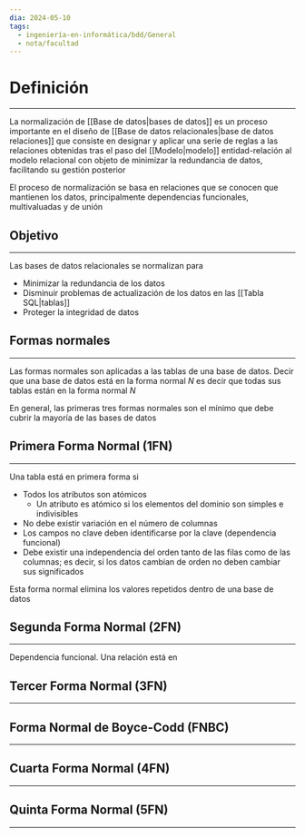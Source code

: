 ```yaml
---
dia: 2024-05-10
tags:
  - ingeniería-en-informática/bdd/General
  - nota/facultad
---
```

# Definición
---
La normalización de [[Base de datos|bases de datos]] es un proceso importante en el diseño de [[Base de datos relacionales|base de datos relaciones]] que consiste en designar y aplicar una serie de reglas a las relaciones obtenidas tras el paso del [[Modelo|modelo]] entidad-relación al modelo relacional con objeto de minimizar la redundancia de datos, facilitando su gestión posterior

El proceso de normalización se basa en relaciones que se conocen que mantienen los datos, principalmente dependencias funcionales, multivaluadas y de unión

## Objetivo
---
Las bases de datos relacionales se normalizan para
* Minimizar la redundancia de los datos
* Disminuir problemas de actualización de los datos en las [[Tabla SQL|tablas]]
* Proteger la integridad de datos


## Formas normales
---
Las formas normales son aplicadas a las tablas de una base de datos. Decir que una base de datos está en la forma normal $N$ es decir que todas sus tablas están en la forma normal $N$

En general, las primeras tres formas normales son el mínimo que debe cubrir la mayoría de las bases de datos

## Primera Forma Normal (1FN)
---
Una tabla está en primera forma si
* Todos los atributos son atómicos
	* Un atributo es atómico si los elementos del dominio son simples e indivisibles
* No debe existir variación en el número de columnas
* Los campos no clave deben identificarse por la clave (dependencia funcional)
* Debe existir una independencia del orden tanto  de las filas como de las columnas; es decir, si los datos cambian de orden no deben cambiar sus significados

Esta forma normal elimina los valores repetidos dentro de una base de datos

## Segunda Forma Normal (2FN)
---
Dependencia funcional. Una relación está en 

## Tercer Forma Normal (3FN)
---


## Forma Normal de Boyce-Codd (FNBC)
---


## Cuarta Forma Normal (4FN)
---


## Quinta Forma Normal (5FN)
---

